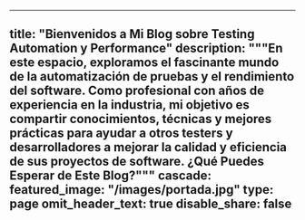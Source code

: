 
---
title: "Bienvenidos a Mi Blog sobre Testing Automation y Performance"
description: """En este espacio, exploramos el fascinante mundo de la automatización de pruebas y el rendimiento del software. Como profesional con años de experiencia en la industria, mi objetivo es compartir conocimientos, técnicas y mejores prácticas para ayudar a otros testers y desarrolladores a mejorar la calidad y eficiencia de sus proyectos de software.
¿Qué Puedes Esperar de Este Blog?"""
cascade:
  featured_image: "/images/portada.jpg"
type: page
omit_header_text: true
disable_share: false
---




<!-- 
---
title: "Ananke: a Hugo Theme"

description: "The last theme you'll ever need. Maybe."
# 1. To ensure Netlify triggers a build on our exampleSite instance, we need to change a file in the exampleSite directory.
theme_version: '2.8.2'
cascade:
featured_image: '/images/gohugo-default-sample-hero-image.jpg'
---
Welcome to my blog with some of my work in progress. I've been working on this book idea. You can read some of the chapters below. -->

